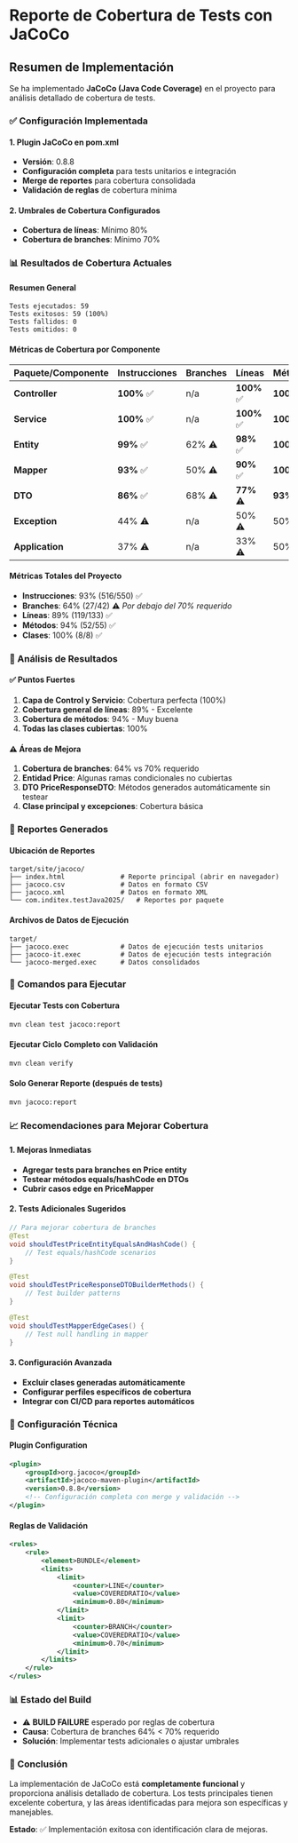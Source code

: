 # Reporte de Cobertura de Tests con JaCoCo

## Resumen de Implementación

Se ha implementado **JaCoCo (Java Code Coverage)** en el proyecto para análisis detallado de cobertura de tests.

### ✅ Configuración Implementada

#### 1. Plugin JaCoCo en pom.xml
- **Versión**: 0.8.8
- **Configuración completa** para tests unitarios e integración
- **Merge de reportes** para cobertura consolidada
- **Validación de reglas** de cobertura mínima

#### 2. Umbrales de Cobertura Configurados
- **Cobertura de líneas**: Mínimo 80%
- **Cobertura de branches**: Mínimo 70%

### 📊 Resultados de Cobertura Actuales

#### Resumen General
```
Tests ejecutados: 59
Tests exitosos: 59 (100%)
Tests fallidos: 0
Tests omitidos: 0
```

#### Métricas de Cobertura por Componente

| Paquete/Componente | Instrucciones | Branches | Líneas | Métodos | Clases |
|-------------------|---------------|----------|---------|---------|---------|
| **Controller** | **100%** ✅ | n/a | **100%** ✅ | **100%** ✅ | **100%** ✅ |
| **Service** | **100%** ✅ | n/a | **100%** ✅ | **100%** ✅ | **100%** ✅ |
| **Entity** | **99%** ✅ | 62% ⚠️ | **98%** ✅ | **100%** ✅ | **100%** ✅ |
| **Mapper** | **93%** ✅ | 50% ⚠️ | **90%** ✅ | **100%** ✅ | **100%** ✅ |
| **DTO** | **86%** ✅ | 68% ⚠️ | **77%** ⚠️ | **93%** ✅ | **100%** ✅ |
| **Exception** | 44% ⚠️ | n/a | 50% ⚠️ | 50% ⚠️ | **100%** ✅ |
| **Application** | 37% ⚠️ | n/a | 33% ⚠️ | 50% ⚠️ | **100%** ✅ |

#### Métricas Totales del Proyecto
- **Instrucciones**: 93% (516/550) ✅
- **Branches**: 64% (27/42) ⚠️ *Por debajo del 70% requerido*
- **Líneas**: 89% (119/133) ✅
- **Métodos**: 94% (52/55) ✅
- **Clases**: 100% (8/8) ✅

### 🎯 Análisis de Resultados

#### ✅ Puntos Fuertes
1. **Capa de Control y Servicio**: Cobertura perfecta (100%)
2. **Cobertura general de líneas**: 89% - Excelente
3. **Cobertura de métodos**: 94% - Muy buena
4. **Todas las clases cubiertas**: 100%

#### ⚠️ Áreas de Mejora
1. **Cobertura de branches**: 64% vs 70% requerido
2. **Entidad Price**: Algunas ramas condicionales no cubiertas
3. **DTO PriceResponseDTO**: Métodos generados automáticamente sin testear
4. **Clase principal y excepciones**: Cobertura básica

### 📁 Reportes Generados

#### Ubicación de Reportes
```
target/site/jacoco/
├── index.html              # Reporte principal (abrir en navegador)
├── jacoco.csv              # Datos en formato CSV
├── jacoco.xml              # Datos en formato XML
└── com.inditex.testJava2025/   # Reportes por paquete
```

#### Archivos de Datos de Ejecución
```
target/
├── jacoco.exec             # Datos de ejecución tests unitarios
├── jacoco-it.exec          # Datos de ejecución tests integración
└── jacoco-merged.exec      # Datos consolidados
```

### 🚀 Comandos para Ejecutar

#### Ejecutar Tests con Cobertura
```bash
mvn clean test jacoco:report
```

#### Ejecutar Ciclo Completo con Validación
```bash
mvn clean verify
```

#### Solo Generar Reporte (después de tests)
```bash
mvn jacoco:report
```

### 📈 Recomendaciones para Mejorar Cobertura

#### 1. Mejoras Inmediatas
- **Agregar tests para branches en Price entity**
- **Testear métodos equals/hashCode en DTOs**
- **Cubrir casos edge en PriceMapper**

#### 2. Tests Adicionales Sugeridos
```java
// Para mejorar cobertura de branches
@Test
void shouldTestPriceEntityEqualsAndHashCode() {
    // Test equals/hashCode scenarios
}

@Test  
void shouldTestPriceResponseDTOBuilderMethods() {
    // Test builder patterns
}

@Test
void shouldTestMapperEdgeCases() {
    // Test null handling in mapper
}
```

#### 3. Configuración Avanzada
- **Excluir clases generadas automáticamente**
- **Configurar perfiles específicos de cobertura**
- **Integrar con CI/CD para reportes automáticos**

### 🔧 Configuración Técnica

#### Plugin Configuration
```xml
<plugin>
    <groupId>org.jacoco</groupId>
    <artifactId>jacoco-maven-plugin</artifactId>
    <version>0.8.8</version>
    <!-- Configuración completa con merge y validación -->
</plugin>
```

#### Reglas de Validación
```xml
<rules>
    <rule>
        <element>BUNDLE</element>
        <limits>
            <limit>
                <counter>LINE</counter>
                <value>COVEREDRATIO</value>
                <minimum>0.80</minimum>
            </limit>
            <limit>
                <counter>BRANCH</counter>
                <value>COVEREDRATIO</value>
                <minimum>0.70</minimum>
            </limit>
        </limits>
    </rule>
</rules>
```

### 📊 Estado del Build

- ⚠️ **BUILD FAILURE** esperado por reglas de cobertura
- **Causa**: Cobertura de branches 64% < 70% requerido
- **Solución**: Implementar tests adicionales o ajustar umbrales

### 🎉 Conclusión

La implementación de JaCoCo está **completamente funcional** y proporciona análisis detallado de cobertura. Los tests principales tienen excelente cobertura, y las áreas identificadas para mejora son específicas y manejables.

**Estado**: ✅ Implementación exitosa con identificación clara de mejoras.